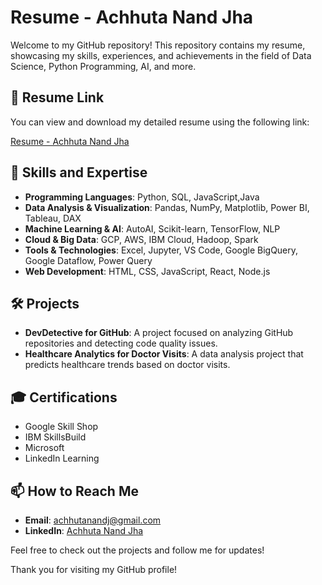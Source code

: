 # Resume - Achhuta Nand Jha

Welcome to my GitHub repository! This repository contains my resume, showcasing my skills, experiences, and achievements in the field of Data Science, Python Programming, AI, and more.

## 📄 Resume Link

You can view and download my detailed resume using the following link:

[Resume - Achhuta Nand Jha](https://www.overleaf.com/project/674b6e723555d13e47a2458c)

## 💼 Skills and Expertise

- **Programming Languages**: Python, SQL, JavaScript,Java
- **Data Analysis & Visualization**: Pandas, NumPy, Matplotlib, Power BI, Tableau, DAX
- **Machine Learning & AI**: AutoAI, Scikit-learn, TensorFlow, NLP
- **Cloud & Big Data**: GCP, AWS, IBM Cloud, Hadoop, Spark
- **Tools & Technologies**: Excel, Jupyter, VS Code, Google BigQuery, Google Dataflow, Power Query
- **Web Development**: HTML, CSS, JavaScript, React, Node.js

## 🛠 Projects

- **DevDetective for GitHub**: A project focused on analyzing GitHub repositories and detecting code quality issues.
- **Healthcare Analytics for Doctor Visits**: A data analysis project that predicts healthcare trends based on doctor visits.

## 🎓 Certifications

- Google Skill Shop
- IBM SkillsBuild
- Microsoft
- LinkedIn Learning

## 📫 How to Reach Me

- **Email**: [achhutanandj@gmail.com](mailto:achhutanandj@gmail.com)
- **LinkedIn**: [Achhuta Nand Jha](https://www.linkedin.com/in/achhuta-nand-jha-2b10a5248/)

Feel free to check out the projects and follow me for updates!

Thank you for visiting my GitHub profile!

